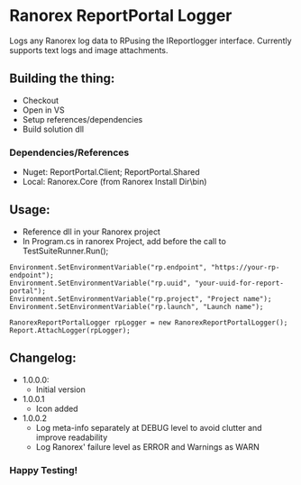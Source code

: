 # Ranorex ReportPortal Logger

Logs any Ranorex log data to RPusing the IReportlogger interface.
Currently supports text logs and image attachments.


## Building the thing:
 * Checkout
 * Open in VS
 * Setup references/dependencies
 * Build solution dll
 
### Dependencies/References
 * Nuget: ReportPortal.Client; ReportPortal.Shared
 * Local: Ranorex.Core (from Ranorex Install Dir\bin)


## Usage:
 * Reference dll in your Ranorex project
 * In Program.cs in ranorex Project, add before the call to TestSuiteRunner.Run();
 
```           
Environment.SetEnvironmentVariable("rp.endpoint", "https://your-rp-endpoint");
Environment.SetEnvironmentVariable("rp.uuid", "your-uuid-for-report-portal");
Environment.SetEnvironmentVariable("rp.project", "Project name");
Environment.SetEnvironmentVariable("rp.launch", "Launch name");
                
RanorexReportPortalLogger rpLogger = new RanorexReportPortalLogger();
Report.AttachLogger(rpLogger);
```

## Changelog:

 - 1.0.0.0:
   - Initial version
 - 1.0.0.1 
   - Icon added
 - 1.0.0.2
    - Log meta-info separately at DEBUG level to avoid clutter and improve readability
    - Log Ranorex' failure level as ERROR and Warnings as WARN

### Happy Testing!
